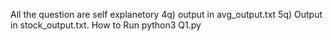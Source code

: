 All the question are self explanetory 
4q) output in avg_output.txt
5q) Output in stock_output.txt.
How to Run
python3 Q1.py
